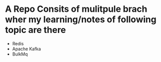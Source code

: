 # A Repo Consits of mulitpule brach wher my learning/notes of following topic are there

- Redis
- Apache Kafka
- BulkMq
